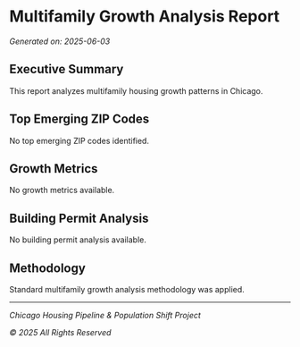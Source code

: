 # Multifamily Growth Analysis Report

*Generated on: 2025-06-03*

## Executive Summary

This report analyzes multifamily housing growth patterns in Chicago.


## Top Emerging ZIP Codes

No top emerging ZIP codes identified.

## Growth Metrics

No growth metrics available.

## Building Permit Analysis

No building permit analysis available.

## Methodology

Standard multifamily growth analysis methodology was applied.

---

*Chicago Housing Pipeline & Population Shift Project*

*© 2025 All Rights Reserved*